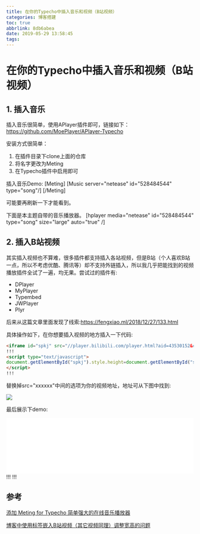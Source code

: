```yaml
---
title: 在你的Typecho中插入音乐和视频（B站视频）
categories: 博客搭建
toc: true
abbrlink: 8db6abea
date: 2019-05-29 13:58:45
tags:
---
```


# 在你的Typecho中插入音乐和视频（B站视频）

## 1. 插入音乐

插入音乐很简单，使用APlayer插件即可，链接如下：https://github.com/MoePlayer/APlayer-Typecho
<!-- more -->
安装方式很简单：
1. 在插件目录下clone上面的仓库
2. 将名字更改为Meting
3. 在Typecho插件中启用即可

插入音乐Demo:
[Meting]
[Music server="netease" id="528484544" type="song"/]
[/Meting]

可能要再刷新一下才能看到。


下面是本主题自带的音乐播放器。
[hplayer media="netease" id="528484544" type="song" size="large" auto="true" /]





## 2. 插入B站视频

其实插入视频也不算难，很多插件都支持插入各站视频，但是B站（个人喜欢B站一点，所以不考虑优酷、腾讯等）却不支持外链插入，所以我几乎把能找到的视频播放插件全试了一遍，均无果。尝试过的插件有:

- DPlayer
- MyPlayer
- Typembed
- JWPlayer
- Plyr



后来从这篇文章里面发现了线索:https://fengxiao.ml/2018/12/27/133.html

具体操作如下，在你想要插入视频的地方插入一下代码:

```html
<iframe id="spkj" src="//player.bilibili.com/player.html?aid=43530152&cid=76266554&page=1" scrolling="no" border="0" frameborder="no" framespacing="0" allowfullscreen="true" width=100%> </iframe>
!!!
<script type="text/javascript">  
document.getElementById("spkj").style.height=document.getElementById("spkj").scrollWidth*0.76+"px";
</script>
!!!
```

替换掉src="xxxxxx"中间的选项为你的视频地址，地址可从下图中找到:

![](https://pic.superbed.cn/item/5cfbae94451253d178d962ab.png)

最后展示下demo:
<iframe id="spkj" src="//player.bilibili.com/player.html?aid=9155427&cid=15126301&page=1" scrolling="no" border="0" frameborder="no" framespacing="0" allowfullscreen="true" width=100%> </iframe>
!!!
<script type="text/javascript">  
document.getElementById("spkj").style.height=document.getElementById("spkj").scrollWidth*0.76+"px";
</script>
!!!




## 参考

[添加 Meting for Typecho 简单强大的在线音乐播放器](https://alone88.cn/archives/26.html)


[博客中使用标签嵌入B站视频（其它视频同理）调整宽高的问题](https://fengxiao.ml/2018/12/27/133.html)




